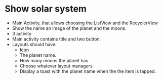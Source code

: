 # Show solar system
- Main Activity, that allows choosing the ListView and the RecyclerView
- Show the name an image of the planet and the moons.
- 3 activity
- Main activity contains title and two button. 
- Layouts should have: 
    - Icon 
    - The planet name. 
    - How many moons the planet has. 
    - Choose whatever layout managers.
    - Display a toast with the planet name when the the item is tapped. 
